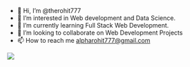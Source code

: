 - 👋 Hi, I’m @therohit777
- 👀 I’m interested in Web development and Data Science.
- 🌱 I’m currently learning Full Stack Web Development.
- 💞️ I’m looking to collaborate on Web Development Projects
- 📫 How to reach me alpharohit777@gmail.com

<img src="https://github-readme-stats.vercel.app/api?username=therohit777&&show_icons=true&title_color=ffffff&icon_color=bb2acf&text_color=daf7dc&bg_color=151515">
